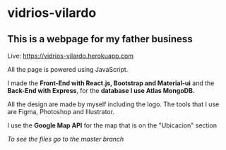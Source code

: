 # vidrios-vilardo
## This is a webpage for my father business

Live: https://vidrios-vilardo.herokuapp.com

All the page is powered using JavaScript.

I made the **Front-End with React.js, Bootstrap and Material-ui** and the **Back-End with Express**, for the **database I use Atlas MongoDB.**

All the design are made by myself including the logo. The tools that I use are Figma, Photoshop and Illustrator.

I use the **Google Map API** for the map that is on the "Ubicacion" section

*To see the files go to the master branch*

